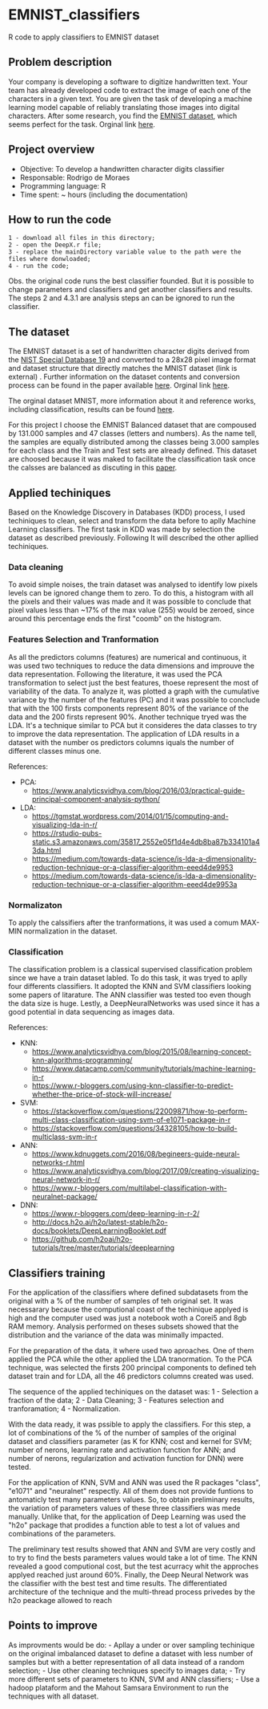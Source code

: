 # EMNIST_classifiers
R code to apply classifiers to EMNIST dataset

## Problem description
Your company is developing a software to digitize handwritten text. Your team has already developed code to extract the image of each one of the characters in a given text. You are given the task of developing a machine learning model capable of reliably translating those images into digital characters. After some research, you find the [EMNIST dataset](https://www.nist.gov/itl/iad/image-group/emnist-dataset), which seems perfect for the task. Orginal link [here](https://github.com/deepxhq/rd-challenge/blob/master/challenges/ml-handwritten-character-recognition.md).

## Project overview
- Objective: To develop a handwritten character digits classifier
- Responsable: Rodrigo de Moraes
- Programming language: R
- Time spent: ~  hours (including the documentation)

## How to run the code
	1 - download all files in this directory;
	2 - open the DeepX.r file;
	3 - replace the mainDirectory variable value to the path were the files where donwloaded;
	4 - run the code;

Obs. the original code runs the best classifier founded. But it is possible to change parameters and classifiers and get another classifiers and results.  The steps 2 and 4.3.1 are analysis steps an can be ignored to run the classifier.

## The dataset
The EMNIST dataset is a set of handwritten character digits derived from the [NIST Special Database 19](https://www.nist.gov/srd/nist-special-database-19)  and converted to a 28x28 pixel image format and dataset structure that directly matches the MNIST dataset (link is external) . Further information on the dataset contents and conversion process can be found in the paper available [here](https://arxiv.org/pdf/1702.05373v1.pdf). Orginal link [here](https://www.nist.gov/itl/iad/image-group/emnist-dataset).

The orginal dataset MNIST, more information about it and reference works, including classification, results can be found [here](http://yann.lecun.com/exdb/mnist/).

For this project I choose the EMNIST Balanced dataset that are compoused by 131.000 samples and 47 classes (letters and numbers). As the name tell, the samples are equally distributed among the classes being 3.000 samples for each class and the Train and Test sets are already defined. This dataset are choosed because it was maked to facilitate the classification task once the calsses are balanced as discuting in this [paper](https://arxiv.org/pdf/1702.05373v1.pdf).

## Applied techiniques 
Based on the Knowledge Discovery in Databases (KDD) process, I used techiniques to clean, select and transform the data before to aplly Machine Learning classifiers. The first task in KDD was made by selection the dataset as described previously. Following It will described the other apllied techiniques.

### Data cleaning
To avoid simple noises, the train dataset was analysed to identify low pixels levels can be ignored change them to zero. To do this, a histogram with all the pixels and their values was made and it was possible to conclude that pixel values less than ~17% of the max value (255) would be zeroed, since around this percentage ends the first "coomb" on the histogram.

### Features Selection and Tranformation
As all the predictors columns (features) are numerical and continuous, it was used two techniques to reduce the data dimensions and improuve the data representation. 
Following the literature, it was used the PCA transformation to select just the best features, thoese represent the most of variability of the data. To analyze it, was plotted a graph with the cumulative variance by the number of the features (PC) and it was possible to conclude that with the 100 firsts components represent 80% of the variance of the data and the 200 firsts represent 90%.
Another technique tryed was the LDA. It's a technique similar to PCA but it consideres the data classes to try to improve the data representation. The application of LDA results in a dataset with the number os predictors columns iquals the number of different classes minus one.

References:
- PCA: 
	- https://www.analyticsvidhya.com/blog/2016/03/practical-guide-principal-component-analysis-python/
- LDA: 
	- https://tgmstat.wordpress.com/2014/01/15/computing-and-visualizing-lda-in-r/
 	- https://rstudio-pubs-static.s3.amazonaws.com/35817_2552e05f1d4e4db8ba87b334101a43da.html
 	- https://medium.com/towards-data-science/is-lda-a-dimensionality-reduction-technique-or-a-classifier-algorithm-eeed4de9953  
	- https://medium.com/towards-data-science/is-lda-a-dimensionality-reduction-technique-or-a-classifier-algorithm-eeed4de9953a
	 

### Normalizaton
To apply the calssifiers after the tranformations, it was used a comum MAX-MIN normalization in the dataset.

### Classification
The classification problem is a classical supervised classification problem since we have a train dataset labled. To do this task, it was tryed to aplly four differents classifiers. It adopted the KNN and SVM classifiers looking some papers of litarature. The ANN classifier was tested too even though the data size is huge. Lestly, a DeepNeuralNetworks was used since it has a good potential in data sequencing as images data.

References:
- KNN: 
	- https://www.analyticsvidhya.com/blog/2015/08/learning-concept-knn-algorithms-programming/
	- https://www.datacamp.com/community/tutorials/machine-learning-in-r
	- https://www.r-bloggers.com/using-knn-classifier-to-predict-whether-the-price-of-stock-will-increase/
- SVM:
	- https://stackoverflow.com/questions/22009871/how-to-perform-multi-class-classification-using-svm-of-e1071-package-in-r
	- https://stackoverflow.com/questions/34328105/how-to-build-multiclass-svm-in-r	 
- ANN: 
	- https://www.kdnuggets.com/2016/08/begineers-guide-neural-networks-r.html 
	- https://www.analyticsvidhya.com/blog/2017/09/creating-visualizing-neural-network-in-r/
	- https://www.r-bloggers.com/multilabel-classification-with-neuralnet-package/
- DNN:
	- https://www.r-bloggers.com/deep-learning-in-r-2/
	- http://docs.h2o.ai/h2o/latest-stable/h2o-docs/booklets/DeepLearningBooklet.pdf
	- https://github.com/h2oai/h2o-tutorials/tree/master/tutorials/deeplearning
	 
## Classifiers training
For the application of the classifiers where defined subdatasets from the original with a % of the number of samples of teh original set. It was necessarary because the computional coast of the techinique applyed is high and the computer used was just a notebook woth a Corei5 and 8gb RAM memory. Analysis performed on theses subsets showed that the distribution and the variance of the data was minimally impacted.

For the preparation of the data, it where used two aproaches. One of them applied the PCA while the other applied the LDA tranormation. To the PCA technique, was selected the firsts 200 principal components to defined teh dataset train and for LDA, all the 46 predictors columns created was used. 

The sequence of the applied techiniques on the dataset was:
	1 - Selection a fraction of the data;
	2 - Data Cleaning;
	3 - Features selection and tranforamation;
	4 - Normalization.

With the data ready, it was pssible to apply the classifiers. For this step, a lot of combinations of the % of the number of samples of the original dataset and classifiers parameter (as K for KNN; cost and kernel for SVM; number of nerons, learning rate and activation function for ANN; and number of nerons, regularization and activation function for DNN) were tested.

For the application of KNN, SVM and ANN was used the R packages "class", "e1071" and "neuralnet" respectly. All of them does not provide funtions to antomaticly test many parameters values. So, to obtain preliminary results, the variation of parameters values of these three classifiers was mede manually. Unlike that, for the application of Deep Learning was used the "h2o" package that prodides a function able to test a lot of values and combinations of the parameters.

The preliminary test results showed that ANN and SVM are very costly and to try to find the bests parameters values would take a lot of time. The KNN revealed a good computional cost, but the test acurracy whit the approches applyed reached just around 60%. Finally, the Deep Neural Network was the classifier with the best test and time results. The differentiated architecture of the technique and the multi-thread process privedes by the h2o peackage allowed to reach 

## Points to improve

As improvments would be do:
	- Apllay a under or over sampling techinique on the original imbalanced dataset to define a dataset with less number of samples but with a better representation of all data instead of a random selection;
	- Use other cleaning techniques specify to images data; 
	- Try more different sets of parameters to KNN, SVM and ANN classifiers;
	- Use a hadoop plataform and the Mahout Samsara Environment to run the techniques with all dataset.



